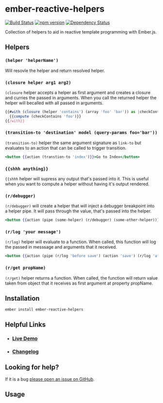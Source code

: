 # ember-reactive-helpers

[![Build Status](https://travis-ci.org/EmberSherpa/ember-reactive-helpers.svg)](https://travis-ci.org/EmberSherpa/ember-reactive-helpers)
[![npm version](https://badge.fury.io/js/ember-reactive-helpers.svg)](http://badge.fury.io/js/ember-reactive-helpers)
[![Dependency Status](https://david-dm.org/EmberSherpa/ember-reactive-helpers.svg)](https://david-dm.org/EmberSherpa/ember-reactive-helpers)

Collection of helpers to aid in reactive template programming with Ember.js.

## Helpers

### `(helper 'helperName')`

Will resovle the helper and return resolved helper. 

### `(closure helper arg1 arg2)`

`(closure` helper accepts a helper as first argument and creates a closure and curries the passed in arguments.
When you call the returned helper the helper will becalled with all passed in arguments.

```js
{{#with (closure (helper 'contains') (array 'foo' 'bar')) as |checkContains|}}
  {{compute (checkContains 'foo')}}
{{/with}}
```

### `(transition-to 'destination' model (query-params foo='bar'))`

`(transition-to)` helper the same argument signature as `link-to` but evaluates to an action that can be called to trigger transition.

```hbs
<button {{action (transtion-to 'index')}}>Go to Index</button>
```

### `{{shhh anything}}`

`{{shhh` helper will supress any output that's passed into it. This is useful when you want to compute a helper 
without having it's output rendered.

### `(r/debugger)`

`(r/debugger)` will create a helper that will inject a debugger breakpoint into a helper pipe. It will pass through the value,
that's passed into the helper.

```hbs
<button {{action (pipe (some-helper) (r/debugger) (some-other-helper))}}>Do!</button>
```

### `(r/log 'your message')`

`(r/log)` helper will evaluate to a function. When called, this function will log the passed in messsage and arguments that it received.

```hbs
<button {{action (pipe (r/log 'before save') (action 'save') (r/log 'after save')) model}}>Save</button>
```

### `(r/get propName)`

`(r/get)` helper returns a function. When called, the function will return value taken from object that it receives as first argument at property propName.

## Installation

```
ember install ember-reactive-helpers
```

## Helpful Links

- ### [Live Demo](http://EmberSherpa.github.io/ember-reactive-helpers)

- ### [Changelog](CHANGELOG.md)

## Looking for help?
If it is a bug [please open an issue on GitHub](http://github.com/EmberSherpa/ember-reactive-helpers/issues).

## Usage
